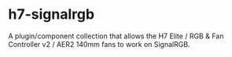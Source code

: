 # h7-signalrgb
A plugin/component collection that allows the H7 Elite / RGB &amp; Fan Controller v2 / AER2 140mm fans to work on SignalRGB.
